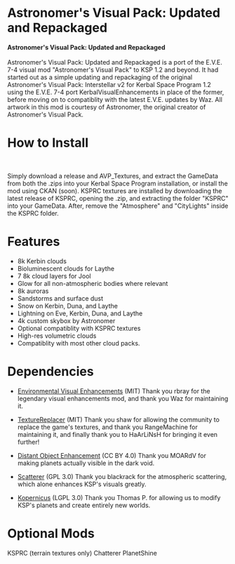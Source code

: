 # Astronomer's Visual Pack: Updated and Repackaged   
<b>Astronomer's Visual Pack: Updated and Repackaged</b> <br>    
Astronomer's Visual Pack: Updated and Repackaged is a port of the E.V.E. 7-4 visual mod "Astronomer's Visual Pack" to KSP 1.2 and beyond. It had started out as a simple updating and repackaging of the original Astronomer's Visual Pack: Interstellar v2 for Kerbal Space Program 1.2 using the E.V.E. 7-4 port KerbalVisualEnhancements in place of the former, before moving on to compatiblity with the latest E.V.E. updates by Waz. All artwork in this mod is courtesy of Astronomer, the original creator of Astronomer's Visual Pack.

<h1>How to Install</h1> <br>

Simply download a release and AVP_Textures, and extract the GameData from both the .zips into your Kerbal Space Program installation, or install the mod using CKAN (soon).
KSPRC textures are installed by downloading the latest release of KSPRC, opening the .zip, and extracting the folder "KSPRC" into your GameData. After, remove the "Atmosphere" and "CityLights" inside the KSPRC folder.

<h1>Features</h1>
<ul>
  <li>8k Kerbin clouds</li>
  <li>Bioluminescent clouds for Laythe</li>
  <li>7 8k cloud layers for Jool</li>
  <li>Glow for all non-atmospheric bodies where relevant</li>
  <li>8k auroras</li>
  <li>Sandstorms and surface dust</li>
  <li>Snow on Kerbin, Duna, and Laythe</li>
  <li>Lightning on Eve, Kerbin, Duna, and Laythe</li>
  <li>4k custom skybox by Astronomer</li>
  <li>Optional compatiblity with KSPRC textures</li>
  <li>High-res volumetric clouds</li>
  <li>Compatiblity with most other cloud packs.</li>
</ul> 
<h1>Dependencies</h1>

* [Environmental Visual Enhancements](http://forum.kerbalspaceprogram.com/index.php?/topic/149733-122-environmentalvisualenhancements-12-2/) (MIT)
Thank you rbray for the legendary visual enhancements mod, and thank you Waz for maintaining it.

* [TextureReplacer](http://forum.kerbalspaceprogram.com/index.php?/topic/161898-13texturereplacerreplaced-v03/) (MIT)
Thank you shaw for allowing the community to replace the game's textures, and thank you RangeMachine for maintaining it, and finally thank you to HaArLiNsH for bringing it even further!

* [Distant Object Enhancement](http://forum.kerbalspaceprogram.com/index.php?/topic/89214-12x-distant-object-enhancement-bis-v181-20-october-2016/) (CC BY 4.0)
Thank you MOARdV for making planets actually visible in the dark void.

* [Scatterer](http://forum.kerbalspaceprogram.com/index.php?/topic/103963-wip122-scatterer-atmospheric-scattering-v00300-22012017/) (GPL 3.0)
Thank you blackrack for the atmospheric scattering, which alone enhances KSP's visuals greatly.

* [Kopernicus](http://forum.kerbalspaceprogram.com/index.php?/topic/140580-130-kopernicus-release-1-may-27/) (LGPL 3.0)
Thank you Thomas P. for allowing us to modify KSP's planets and create entirely new worlds.

<h1>Optional Mods</h1>

KSPRC (terrain textures only)
Chatterer
PlanetShine
